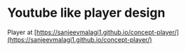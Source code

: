 # Youtube like player design

Player at [https://sanjeevmalagi1.github.io/concept-player/](https://sanjeevmalagi1.github.io/concept-player/)